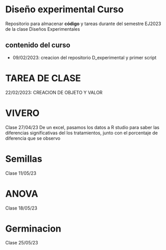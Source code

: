 # Diseño experimental Curso
Repositorio para almacenar **código** y tareas durante del semestre EJ2023 de la clase Diseños Experimentales

## contenido del curso

+ 09/02/2023: creacion del repositorio D_experimental y primer script 

# TAREA DE CLASE
22/02/2023: CREACION DE OBJETO Y VALOR

# VIVERO
Clase 27/04/23 
De un excel, pasamos los datos a R studio para saber las diferencias significativas del los tratamientos, junto con el porcentaje de diferencia que se observo 

# Semillas 
Clase 11/05/23

# ANOVA 
Clase 18/05/23

# Germinacion 
Clase 25/05/23
